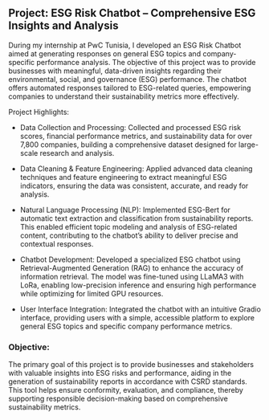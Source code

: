 ## Project: ESG Risk Chatbot – Comprehensive ESG Insights and Analysis

During my internship at PwC Tunisia, I developed an ESG Risk Chatbot aimed at generating responses on general ESG topics and company-specific performance analysis. The objective of this project was to provide businesses with meaningful, data-driven insights regarding their environmental, social, and governance (ESG) performance. The chatbot offers automated responses tailored to ESG-related queries, empowering companies to understand their sustainability metrics more effectively.

Project Highlights:

- Data Collection and Processing: Collected and processed ESG risk scores, financial performance metrics, and sustainability data for over 7,800 companies, building a comprehensive dataset designed for large-scale research and analysis.

- Data Cleaning & Feature Engineering: Applied advanced data cleaning techniques and feature engineering to extract meaningful ESG indicators, ensuring the data was consistent, accurate, and ready for analysis.

- Natural Language Processing (NLP): Implemented ESG-Bert for automatic text extraction and classification from sustainability reports. This enabled efficient topic modeling and analysis of ESG-related content, contributing to the chatbot’s ability to deliver precise and contextual responses.

- Chatbot Development: Developed a specialized ESG chatbot using Retrieval-Augmented Generation (RAG) to enhance the accuracy of information retrieval. The model was fine-tuned using LLaMA3 with LoRa, enabling low-precision inference and ensuring high performance while optimizing for limited GPU resources.

- User Interface Integration: Integrated the chatbot with an intuitive Gradio interface, providing users with a simple, accessible platform to explore general ESG topics and specific company performance metrics.

 ### Objective:
The primary goal of this project is to provide businesses and stakeholders with valuable insights into ESG risks and performance, aiding in the generation of sustainability reports in accordance with CSRD standards. This tool helps ensure conformity, evaluation, and compliance, thereby supporting responsible decision-making based on comprehensive sustainability metrics.
